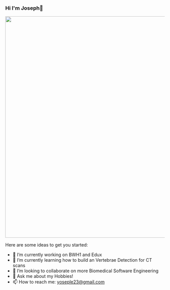 ### Hi I'm Joseph👋
<img src="./profile-3d-contrib/profile-night-rainbow.svg" width=700>

<!--
![](./profile-3d-contrib/profile-night-rainbow.svg)
[<Badge Name>](https://img.shields.io/badge/<Badge Text>-<Background Color>?style=for-the-badge&logo=<Icon Name>&logoColor=<Logo Color>)-->


Here are some ideas to get you started:

- 🔭 I’m currently working on BWH1 and Edux
- 🌱 I’m currently learning how to build an Vertebrae Detection for CT scans
- 👯 I’m looking to collaborate on more Biomedical Software Engineering
- 💬 Ask me about my Hobbies!
- 📫 How to reach me: yoseple23@gmail.com
